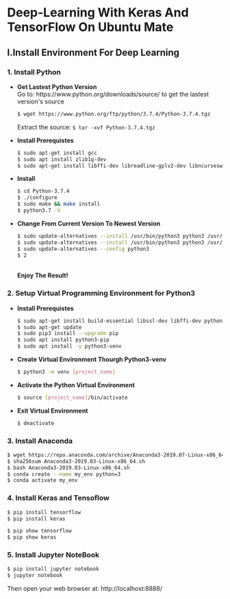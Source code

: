 # Deep-Learning With Keras And TensorFlow On Ubuntu Mate
<h2>I.Install Environment For Deep Learning </h2>
<h3>1. Install Python</h3>
<ul>
  <li><b>Get Lastest Python Version </b></li>
  Go to: https://www.python.org/downloads/source/ to get the lastest version's source
  
  ```sh
  $ wget https://www.python.org/ftp/python/3.7.4/Python-3.7.4.tgz
  ```
  Extract the source: `$ tar -xvf Python-3.7.4.tgz `
  <li><b>Install Prerequistes</b></li>
  
  ```sh
  $ sudo apt-get install gcc
  $ sudo apt install zlib1g-dev 
  $ sudo apt-get install libffi-dev libreadline-gplv2-dev libncursesw5-dev libssl-dev libsqlite3-dev tk-dev libgdbm-dev libc6-dev libbz2-dev
  ```
  <li><b>Install</b></li>
  
  ```sh
  $ cd Python-3.7.4
  $ ./configure
  $ sudo make && make install
  $ python3.7 -V
  ```
  <li><b>Change From Current Version To Newest Version</b></li>

  ```sh
  $ sudo update-alternatives --install /usr/bin/python3 python3 /usr/bin/python3.6 1
  $ sudo update-alternatives --install /usr/bin/python3 python3 /usr/bin/python3.7 2
  $ sudo update-alternatives --config python3
  $ 2
  ```
  </br><b>Enjoy The Result!</b>
</ul>

<h3>2. Setup Virtual Programming Environment for Python3 </h3>
<ul>
  <li><b>Install Prerequistes</b></li>
  
  ```sh
  $ sudo apt-get install build-essential libssl-dev libffi-dev python-dev
  $ sudo apt-get update
  $ sudo pip3 install --upgrade pip 
  $ sudo apt install python3-pip
  $ sudo apt install -y python3-venv
  ```
  <li><b>Create Virtual Environment Thourgh Python3-venv</b></li>
  
  ```sh
  $ python3 -m venv [project_name]
  ```
  <li><b> Activate the Python Virtual Environment</b></li>
  
  ```sh
  $ source [project_name]/bin/activate
  ```
  <li><b>Exit Virtual Environment </b></li>
  
  ```sh
  $ deactivate
  ```
</ul>
<h3>3. Install Anaconda</h3>

```sh
$ wget https://repo.anaconda.com/archive/Anaconda3-2019.07-Linux-x86_64.sh
$ sha256sum Anaconda3-2019.03-Linux-x86_64.sh
$ bash Anaconda3-2019.03-Linux-x86_64.sh
$ conda create --name my_env python=3
$ conda activate my_env
```
<h3>4. Install Keras and Tensoflow</h3>

```sh
$ pip install tensorflow
$ pip install keras
```

```sh
$ pip show tensorflow
$ pip show keras 
```

<h3>5. Install Jupyter NoteBook</h3>

```sh
$ pip install jupyter notebook
$ jupyter notebook
```
Then open your web browser at: http://localhost:8888/








